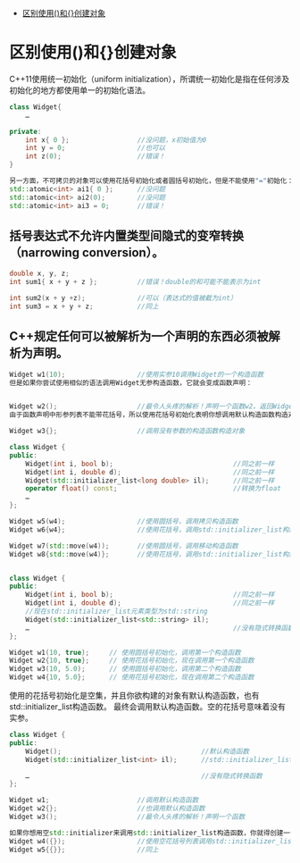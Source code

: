 


<!-- @import "[TOC]" {cmd="toc" depthFrom=1 depthTo=6 orderedList=false} -->

<!-- code_chunk_output -->

- [区别使用()和{}创建对象](#区别使用和创建对象)

<!-- /code_chunk_output -->


# 区别使用()和{}创建对象
C++11使用统一初始化（uniform initialization），所谓统一初始化是指在任何涉及初始化的地方都使用单一的初始化语法。 

```cpp
class Widget{
    …

private:
    int x{ 0 };                 //没问题，x初始值为0
    int y = 0;                  //也可以
    int z(0);                   //错误！
}

另一方面，不可拷贝的对象可以使用花括号初始化或者圆括号初始化，但是不能使用"="初始化：
std::atomic<int> ai1{ 0 };      //没问题
std::atomic<int> ai2(0);        //没问题
std::atomic<int> ai3 = 0;       //错误！

```

## 括号表达式不允许内置类型间隐式的变窄转换（narrowing conversion）。
```cpp
double x, y, z;
int sum1{ x + y + z };          //错误！double的和可能不能表示为int

int sum2(x + y +z);             //可以（表达式的值被截为int）
int sum3 = x + y + z;           //同上
```

## C++规定任何可以被解析为一个声明的东西必须被解析为声明。
```cpp
Widget w1(10);                  //使用实参10调用Widget的一个构造函数
但是如果你尝试使用相似的语法调用Widget无参构造函数，它就会变成函数声明：


Widget w2();                    //最令人头疼的解析！声明一个函数w2，返回Widget
由于函数声明中形参列表不能带花括号，所以使用花括号初始化表明你想调用默认构造函数构造对象就没有问题：

Widget w3{};                    //调用没有参数的构造函数构造对象
```

```cpp
class Widget { 
public:  
    Widget(int i, bool b);                              //同之前一样
    Widget(int i, double d);                            //同之前一样
    Widget(std::initializer_list<long double> il);      //同之前一样
    operator float() const;                             //转换为float
    …
};

Widget w5(w4);                  //使用圆括号，调用拷贝构造函数
Widget w6{w4};                  //使用花括号，调用std::initializer_list构造函数（w4转换为float，float转换为double）

Widget w7(std::move(w4));       //使用圆括号，调用移动构造函数
Widget w8{std::move(w4)};       //使用花括号，调用std::initializer_list构造函数（与w6相同原因）


class Widget { 
public:  
    Widget(int i, bool b);                              //同之前一样
    Widget(int i, double d);                            //同之前一样
    //现在std::initializer_list元素类型为std::string
    Widget(std::initializer_list<std::string> il);
    …                                                   //没有隐式转换函数
};

Widget w1(10, true);     // 使用圆括号初始化，调用第一个构造函数
Widget w2{10, true};     // 使用花括号初始化，现在调用第一个构造函数
Widget w3(10, 5.0);      // 使用圆括号初始化，调用第二个构造函数
Widget w4{10, 5.0};      // 使用花括号初始化，现在调用第二个构造函数
```

使用的花括号初始化是空集，并且你欲构建的对象有默认构造函数，也有std::initializer_list构造函数。
最终会调用默认构造函数。空的花括号意味着没有实参。
```cpp
class Widget { 
public:  
    Widget();                                   //默认构造函数
    Widget(std::initializer_list<int> il);      //std::initializer_list构造函数

    …                                           //没有隐式转换函数
};

Widget w1;                      //调用默认构造函数
Widget w2{};                    //也调用默认构造函数
Widget w3();                    //最令人头疼的解析！声明一个函数

如果你想用空std::initializer来调用std::initializer_list构造函数，你就得创建一个空花括号作为函数实参——把空花括号放在圆括号或者另一个花括号内来界定你想传递的东西。
Widget w4({});                  //使用空花括号列表调用std::initializer_list构造函数
Widget w5{{}};                  //同上
```